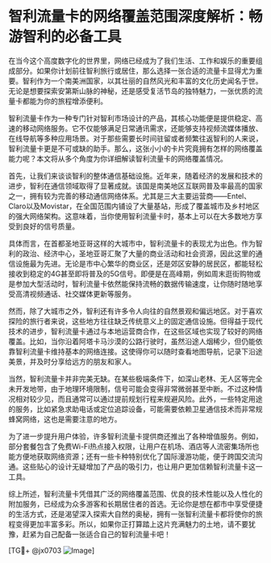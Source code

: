 # 智利流量卡的网络覆盖范围深度解析：畅游智利的必备工具

在当今这个高度数字化的世界里，网络已经成为了我们生活、工作和娱乐的重要组成部分。如果你计划前往智利旅行或居住，那么选择一张合适的流量卡显得尤为重要。智利作为一个南美洲国家，以其壮丽的自然风光和丰富的文化历史闻名于世。无论是想要探索安第斯山脉的神秘，还是感受复活节岛的独特魅力，一张优质的流量卡都能为你的旅程增添便利。

智利流量卡作为一种专门针对智利市场设计的产品，其核心功能便是提供稳定、高速的移动网络服务。它不仅能够满足日常通讯需求，还能够支持视频流媒体播放、在线导航等多种应用场景。对于那些需要长时间驻留或者频繁往返智利的人来说，智利流量卡更是不可或缺的助手。那么，这张小小的卡片究竟拥有怎样的网络覆盖能力呢？本文将从多个角度为你详细解读智利流量卡的网络覆盖情况。

首先，让我们来谈谈智利的整体通信基础设施。近年来，随着经济的发展和技术的进步，智利在通信领域取得了显著成就。该国是南美地区互联网普及率最高的国家之一，拥有较为完善的移动通信网络体系。尤其是三大主要运营商——Entel、Claro以及Movistar，在全国范围内铺设了大量基站，形成了覆盖城市及乡村地区的强大网络架构。这意味着，当你使用智利流量卡时，基本上可以在大多数地方享受到良好的信号质量。

具体而言，在首都圣地亚哥这样的大城市中，智利流量卡的表现尤为出色。作为智利的政治、经济中心，圣地亚哥汇聚了大量的商业活动和社会资源，因此这里的通信设施最为先进。无论是市中心繁华的商业区，还是郊区安静的居民区，都能轻松接收到稳定的4G甚至即将普及的5G信号。即便是在高峰期，例如周末逛街购物或是参加大型活动时，智利流量卡依然能保持流畅的数据传输速度，让你随时随地享受高清视频通话、社交媒体更新等服务。

然而，除了大城市之外，智利还有许多令人向往的自然景观和偏远地区。对于喜欢探险的旅行者来说，这些地方往往缺乏传统意义上的固定通信设施。但得益于现代技术的进步，智利流量卡通过与本地运营商合作，在这些区域也实现了较好的网络覆盖。比如，当你沿着阿塔卡马沙漠的公路行驶时，虽然沿途人烟稀少，但仍能依靠智利流量卡维持基本的网络连接。这使得你可以随时查看地图导航，记录下沿途美景，并及时分享给远方的朋友和家人。

当然，智利流量卡并非完美无缺。在某些极端条件下，如深山老林、无人区等完全未开发地带，由于地理环境限制，信号可能会变得非常微弱甚至中断。不过这种情况相对较少见，而且通常可以通过提前规划行程来规避风险。此外，一些特定用途的服务，比如紧急求助电话或定位追踪设备，可能需要依赖卫星通信技术而非常规蜂窝网络，这也是需要注意的地方。

为了进一步提升用户体验，许多智利流量卡提供商还推出了各种增值服务。例如，部分套餐包含了免费Wi-Fi热点接入权限，让用户在机场、酒店等人流密集场所也能方便地获取网络资源；还有一些卡种特别优化了国际漫游功能，便于跨国交流沟通。这些贴心的设计无疑增加了产品的吸引力，也让用户更加信赖智利流量卡这一工具。

综上所述，智利流量卡凭借其广泛的网络覆盖范围、优良的技术性能以及人性化的附加服务，已经成为众多游客和长期居住者的首选。无论你是想在都市中享受便捷的生活方式，还是渴望深入探索大自然的奥秘，拥有一张智利流量卡都将使你的旅程变得更加丰富多彩。所以，如果你正打算踏上这片充满魅力的土地，请不要犹豫，赶紧为自己配备一张适合自己的智利流量卡吧！

[TG💪+ @jx0703 ![Image](https://github.com/user-attachments/assets/dbca1d08-cadb-493c-b0ec-ad6f7a83f270)]